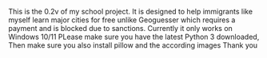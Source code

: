 This is the 0.2v of my school project. It is designed to help immigrants like myself learn major cities for free unlike Geoguesser which requires a payment and is blocked due to sanctions.
Currently it only works on Windows 10/11
PLease make sure you have the latest Python 3 downloaded,
Then make sure you also install pillow and the according images
Thank you
